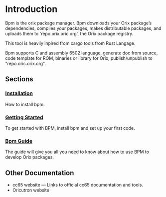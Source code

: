 # Introduction

Bpm is the orix package manager. Bpm downloads your Orix package’s dependencies, compiles your packages, makes distributable packages, and uploads them to 'repo.orix.oric.org', the Orix package registry.

This tool is heavily inpired from cargo tools from Rust Langage.

Bpm supports C and assembly 6502 language, generate doc from source, code template for ROM, binaries or library for Orix, publish/unpublish to "repo.oric.orix.org".

## Sections

### [Installation](installation.md)

How to install bpm.

### [Getting Started](getting_started.md)

To get started with BPM, install bpm and set up your first code.

### [Bpm Guide](commands/bpm.md)

The guide will give you all you need to know about how to use BPM to develop Orix packages.

## Other Documentation

- cc65 website — Links to official cc65 documentation and tools.
- Oricutron website